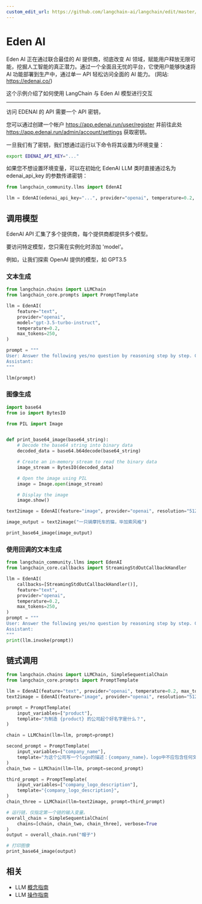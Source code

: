 ```yaml
---
custom_edit_url: https://github.com/langchain-ai/langchain/edit/master/docs/docs/integrations/llms/edenai.ipynb
---
```


# Eden AI

Eden AI 正在通过联合最佳的 AI 提供商，彻底改变 AI 领域，赋能用户释放无限可能，挖掘人工智能的真正潜力。通过一个全面且无忧的平台，它使用户能够快速将 AI 功能部署到生产中，通过单一 API 轻松访问全面的 AI 能力。 (网站: https://edenai.co/)

这个示例介绍了如何使用 LangChain 与 Eden AI 模型进行交互

-----------------------------------------------------------------------------------

访问 EDENAI 的 API 需要一个 API 密钥，

您可以通过创建一个帐户 https://app.edenai.run/user/register 并前往此处 https://app.edenai.run/admin/account/settings 获取密钥。

一旦我们有了密钥，我们想通过运行以下命令将其设置为环境变量：

```bash
export EDENAI_API_KEY="..."
```

如果您不想设置环境变量，可以在初始化 EdenAI LLM 类时直接通过名为 edenai_api_key 的参数传递密钥：

```python
from langchain_community.llms import EdenAI
```

```python
llm = EdenAI(edenai_api_key="...", provider="openai", temperature=0.2, max_tokens=250)
```

## 调用模型


EdenAI API 汇集了多个提供商，每个提供商都提供多个模型。

要访问特定模型，您只需在实例化时添加 'model'。

例如，让我们探索 OpenAI 提供的模型，如 GPT3.5

### 文本生成


```python
from langchain.chains import LLMChain
from langchain_core.prompts import PromptTemplate

llm = EdenAI(
    feature="text",
    provider="openai",
    model="gpt-3.5-turbo-instruct",
    temperature=0.2,
    max_tokens=250,
)

prompt = """
User: Answer the following yes/no question by reasoning step by step. Can a dog drive a car?
Assistant:
"""

llm(prompt)
```

### 图像生成


```python
import base64
from io import BytesIO

from PIL import Image


def print_base64_image(base64_string):
    # Decode the base64 string into binary data
    decoded_data = base64.b64decode(base64_string)

    # Create an in-memory stream to read the binary data
    image_stream = BytesIO(decoded_data)

    # Open the image using PIL
    image = Image.open(image_stream)

    # Display the image
    image.show()
```


```python
text2image = EdenAI(feature="image", provider="openai", resolution="512x512")
```


```python
image_output = text2image("一只骑摩托车的猫，毕加索风格")
```


```python
print_base64_image(image_output)
```

### 使用回调的文本生成


```python
from langchain_community.llms import EdenAI
from langchain_core.callbacks import StreamingStdOutCallbackHandler

llm = EdenAI(
    callbacks=[StreamingStdOutCallbackHandler()],
    feature="text",
    provider="openai",
    temperature=0.2,
    max_tokens=250,
)
prompt = """
User: Answer the following yes/no question by reasoning step by step. Can a dog drive a car?
Assistant:
"""
print(llm.invoke(prompt))
```

## 链式调用


```python
from langchain.chains import LLMChain, SimpleSequentialChain
from langchain_core.prompts import PromptTemplate
```


```python
llm = EdenAI(feature="text", provider="openai", temperature=0.2, max_tokens=250)
text2image = EdenAI(feature="image", provider="openai", resolution="512x512")
```


```python
prompt = PromptTemplate(
    input_variables=["product"],
    template="为制造 {product} 的公司起个好名字是什么？",
)

chain = LLMChain(llm=llm, prompt=prompt)
```


```python
second_prompt = PromptTemplate(
    input_variables=["company_name"],
    template="为这个公司写一个logo的描述：{company_name}，logo中不应包含任何文字",
)
chain_two = LLMChain(llm=llm, prompt=second_prompt)
```


```python
third_prompt = PromptTemplate(
    input_variables=["company_logo_description"],
    template="{company_logo_description}",
)
chain_three = LLMChain(llm=text2image, prompt=third_prompt)
```


```python
# 运行链，仅指定第一个链的输入变量。
overall_chain = SimpleSequentialChain(
    chains=[chain, chain_two, chain_three], verbose=True
)
output = overall_chain.run("帽子")
```


```python
# 打印图像
print_base64_image(output)
```

## 相关

- LLM [概念指南](/docs/concepts/#llms)
- LLM [操作指南](/docs/how_to/#llms)